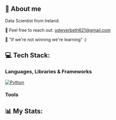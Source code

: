 ## 🚀 About me 

Data Scientist from Ireland.


📮  Feel free to reach out: odwyerbeth621@gmail.com

🥇 "If we're not winning we're learning" :)

## 💻 Tech Stack:

### Languages, Libraries & Frameworks

[![Python](https://img.shields.io/badge/python-3670A0?style=for-the-badge&logo=python&logoColor=ffdd54)](#) 

### Tools


 <h2>📊 My Stats: </h2>
 

